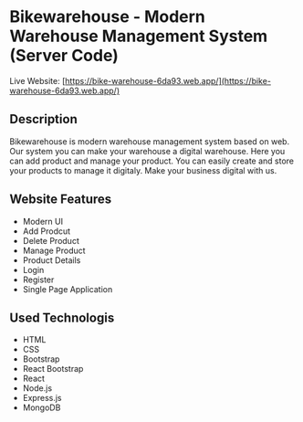 # Bikewarehouse - Modern Warehouse Management System (Server Code)

Live Website: [https://bike-warehouse-6da93.web.app/](https://bike-warehouse-6da93.web.app/)

## Description

Bikewarehouse is modern warehouse management system based on web. Our system you can make your warehouse a digital warehouse. Here you can add product and manage your product. You can easily create and store your products to manage it digitaly. Make your business digital with us.

## Website Features

- Modern UI
- Add Prodcut
- Delete Product
- Manage Product
- Product Details
- Login
- Register
- Single Page Application

## Used Technologis

- HTML
- CSS 
- Bootstrap
- React Bootstrap
- React
- Node.js
- Express.js
- MongoDB


